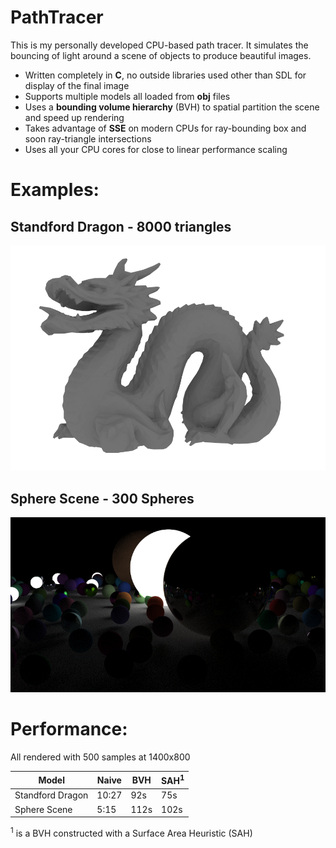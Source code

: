 # PathTracer

This is my personally developed CPU-based path tracer. It simulates the bouncing of light around a scene of objects to produce beautiful images.

* Written completely in **C**, no outside libraries used other than SDL for display of the final image
* Supports multiple models all loaded from **obj** files
* Uses a **bounding volume hierarchy** (BVH) to spatial partition the scene and speed up rendering
* Takes advantage of **SSE** on modern CPUs for ray-bounding box and soon ray-triangle intersections
* Uses all your CPU cores for close to linear performance scaling

# Examples:
## Standford Dragon - 8000 triangles
<p align="center">
  <img src="./dragon.png" alt="Size Limit CLI" width="600">
</p>

## Sphere Scene - 300 Spheres
<p align="center">
  <img src="./sphere.png" alt="Size Limit CLI" width="600">
</p>

# Performance:
All rendered with 500 samples at 1400x800

| Model  | Naive | BVH | SAH<sup>1</sup> |
| ------------- | ------------- | ------------- | ------------- |
| Standford Dragon  | 10:27 | 92s | 75s |
| Sphere Scene  | 5:15 | 112s | 102s |

<sup>1</sup> is a BVH constructed with a Surface Area Heuristic (SAH)
